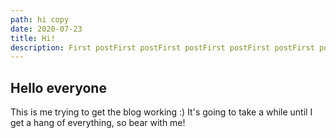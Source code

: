 ```yaml
---
path: hi copy
date: 2020-07-23
title: Hi!
description: First postFirst postFirst postFirst postFirst postFirst post
---
```


## Hello everyone

This is me trying to get the blog working :) It's going to take a while until I get a hang of everything, so bear with me!
